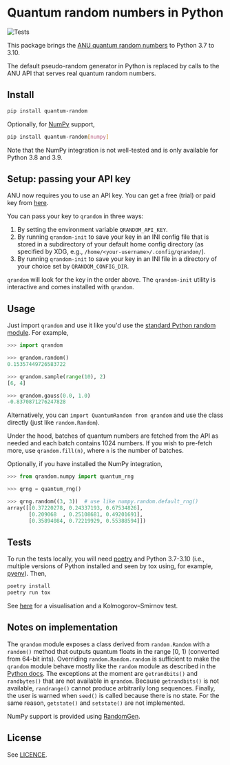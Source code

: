 # Quantum random numbers in Python

![Tests](https://github.com/sbalian/quantum-random/workflows/Tests/badge.svg)

This package brings the [ANU quantum random numbers][anu] to Python 3.7 to 3.10.

The default pseudo-random generator in Python is replaced by calls to the
ANU API that serves real quantum random numbers.

## Install

```bash
pip install quantum-random
```

Optionally, for [NumPy][numpy] support,

```bash
pip install quantum-random[numpy]
```

Note that the NumPy integration is not well-tested and is only available
for Python 3.8 and 3.9.

## Setup: passing your API key

ANU now requires you to use an API key. You can get a free (trial) or paid key
from [here][anupricing].

You can pass your key to `qrandom` in three ways:

1. By setting the environment variable `QRANDOM_API_KEY`.
2. By running `qrandom-init` to save your key in an INI config file that is
stored in a subdirectory of your default home config directory (as specified
by XDG, e.g., `/home/<your-username>/.config/qrandom/`).
3. By running `qrandom-init` to save your key in an INI file in a directory
of your choice set by `QRANDOM_CONFIG_DIR`.

`qrandom` will look for the key in the order above. The `qrandom-init` utility
is interactive and comes installed with `qrandom`.

## Usage

Just import `qrandom` and use it like you'd use the
[standard Python random module][pyrandom]. For example,

```python
>>> import qrandom

>>> qrandom.random()
0.15357449726583722

>>> qrandom.sample(range(10), 2)
[6, 4]

>>> qrandom.gauss(0.0, 1.0)
-0.8370871276247828
```

Alternatively, you can `import QuantumRandom from qrandom` and use the class
directly (just like `random.Random`).

Under the hood, batches of quantum numbers are fetched from the API as needed
and each batch contains 1024 numbers. If you wish to pre-fetch more, use
`qrandom.fill(n)`, where `n` is the number of batches.

Optionally, if you have installed the NumPy integration,

```python
>>> from qrandom.numpy import quantum_rng

>>> qrng = quantum_rng()

>>> qrng.random((3, 3))  # use like numpy.random.default_rng()
array([[0.37220278, 0.24337193, 0.67534826],
       [0.209068  , 0.25108681, 0.49201691],
       [0.35894084, 0.72219929, 0.55388594]])
```

## Tests

To run the tests locally, you will need [poetry][poetry] and Python 3.7-3.10
(i.e., multiple versions of Python installed and seen by tox using, for example,
[pyenv][pyenv]). Then,

```bash
poetry install
poetry run tox
```

See [here](./analysis/uniform.md) for a visualisation and a Kolmogorov–Smirnov
test.

## Notes on implementation

The `qrandom` module exposes a class derived from `random.Random` with a
`random()` method that outputs quantum floats in the range [0, 1)
(converted from 64-bit ints). Overriding `random.Random.random`
is sufficient to make the `qrandom` module behave mostly like the
`random` module as described in the [Python docs][pyrandom]. The exceptions
at the moment are `getrandbits()` and `randbytes()` that are not available in
`qrandom`. Because `getrandbits()` is not available, `randrange()` cannot
produce arbitrarily long sequences. Finally, the user is warned when `seed()`
is called because there is no state. For the same reason, `getstate()` and
`setstate()` are not implemented.

NumPy support is provided using [RandomGen][randomgen].

## License

See [LICENCE](./LICENSE).

[anu]: https://quantumnumbers.anu.edu.au
[anupricing]: https://quantumnumbers.anu.edu.au/pricing
[pyrandom]: https://docs.python.org/3.9/library/random.html
[poetry]: https://python-poetry.org
[pyenv]: https://github.com/pyenv/pyenv
[numpy]: https://numpy.org
[randomgen]: https://github.com/bashtage/randomgen
